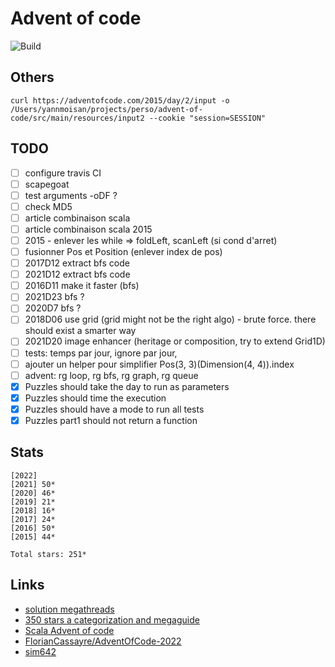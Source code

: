 # Advent of code

![Build](https://github.com/YannMoisan/advent-of-code/actions/workflows/build.yml/badge.svg)

## Others

```
curl https://adventofcode.com/2015/day/2/input -o /Users/yannmoisan/projects/perso/advent-of-code/src/main/resources/input2 --cookie "session=SESSION"
```

## TODO

- [ ] configure travis CI
- [ ] scapegoat
- [ ] test arguments -oDF ?
- [ ] check MD5
- [ ] article combinaison scala
- [ ] article combinaison scala 2015
- [ ] 2015 - enlever les while => foldLeft, scanLeft (si cond d'arret)
- [ ] fusionner Pos et Position (enlever index de pos)
- [ ] 2017D12 extract bfs code
- [ ] 2021D12 extract bfs code
- [ ] 2016D11 make it faster (bfs)
- [ ] 2021D23 bfs ?
- [ ] 2020D7 bfs ?
- [ ] 2018D06 use grid (grid might not be the right algo) - brute  force. there should exist a smarter way
- [ ] 2021D20 image enhancer (heritage or composition, try to extend Grid1D)
- [ ] tests: temps par jour, ignore par jour,
- [ ] ajouter un helper pour simplifier Pos(3, 3)(Dimension(4, 4)).index
- [ ] advent: rg loop, rg bfs, rg graph, rg queue
- [X] Puzzles should take the day to run as parameters
- [X] Puzzles should time the execution
- [X] Puzzles should have a mode to run all tests
- [X] Puzzles part1 should not return a function

## Stats

```
[2022]    
[2021] 50*
[2020] 46*
[2019] 21*
[2018] 16*
[2017] 24*
[2016] 50*
[2015] 44*

Total stars: 251*
```

## Links

- [solution megathreads](https://www.reddit.com/r/adventofcode/wiki/archives/solution_megathreads/)
- [350 stars a categorization and megaguide](https://www.reddit.com/r/adventofcode/comments/z0vmy0/350_stars_a_categorization_and_megaguide/)
- [Scala Advent of code](https://scalacenter.github.io/scala-advent-of-code/)
- [FlorianCassayre/AdventOfCode-2022](https://github.com/FlorianCassayre/AdventOfCode-2022)
- [sim642](https://github.com/sim642/adventofcode)
